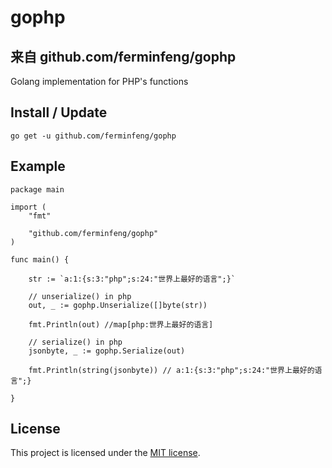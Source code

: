 gophp
====

## 来自 github.com/ferminfeng/gophp

Golang implementation for PHP's functions

## Install / Update

```
go get -u github.com/ferminfeng/gophp
```

## Example

```golang
package main

import (
	"fmt"

	"github.com/ferminfeng/gophp"
)

func main() {

	str := `a:1:{s:3:"php";s:24:"世界上最好的语言";}`

	// unserialize() in php
	out, _ := gophp.Unserialize([]byte(str))

	fmt.Println(out) //map[php:世界上最好的语言]

	// serialize() in php
	jsonbyte, _ := gophp.Serialize(out)

	fmt.Println(string(jsonbyte)) // a:1:{s:3:"php";s:24:"世界上最好的语言";}

}
```

## License

This project is licensed under the [MIT license](LICENSE).